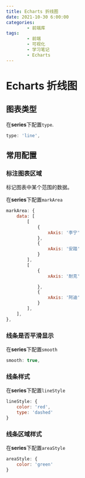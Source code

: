 ```yaml
---
title: Echarts 折线图
date: 2021-10-30 6:00:00
categories:
        - 前端库
tags:
        - 前端
        - 可视化
        - 学习笔记
        - Echarts
---
```


# Echarts 折线图

## 图表类型

在**series**下配置`type`.

```JavaScript
type: 'line',
```

## 常用配置

### 标注图表区域

标记图表中某个范围的数据。

在**series**下配置`markArea`

```JavaScript
markArea: {
    data: [
        [
            {
                xAxis: '李宁'
            },
            {
                xAxis: '安踏'
            }
        ],
        [
            {
                xAxis: '耐克'

            },
            {
                xAxis: '阿迪'
            }
        ],
    ],
},
```

### 线条是否平滑显示

在**series**下配置`smooth`

```js
smooth: true,
```

### 线条样式

在**series**下配置`lineStyle`

```JavaScript
lineStyle: {
    color: 'red',
    type: 'dashed'
}
```

### 线条区域样式

在**series**下配置`areaStyle`

```JavaScript
areaStyle: {
    color: 'green'
}
```

